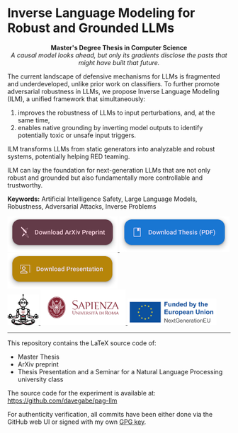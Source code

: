 # Inverse Language Modeling for Robust and Grounded LLMs

<p align="center">
    <b>Master's Degree Thesis in Computer Science</b>
    <br>
    <i>A causal model looks ahead, but only its gradients disclose the pasts that might have built that future.</i>
</p>

The current landscape of defensive mechanisms for LLMs is fragmented and underdeveloped, unlike prior work on classifiers.
To further promote adversarial robustness in LLMs, we propose Inverse Language Modeling (ILM), a unified framework that simultaneously:
1) improves the robustness of LLMs to input perturbations, and, at the same time,
2) enables native grounding by inverting model outputs to identify potentially toxic or unsafe input triggers.

ILM transforms LLMs from static generators into analyzable and robust systems, potentially helping RED teaming.

ILM can lay the foundation for next-generation LLMs that are not only robust and grounded but also fundamentally more controllable and trustworthy.

**Keywords:** Artificial Intelligence Safety, Large Language Models, Robustness, Adversarial Attacks, Inverse Problems

<div>
    <a href="https://arxiv.org/abs/2510.01929">
        <img src=".github/assets/arxiv-button.svg" height="80">
    </a>
    <a href="https://raw.githubusercontent.com/simonesestito/inverse-lm-master-thesis/main/thesis.pdf">
        <img src=".github/assets/thesis-button.svg" height="80">
    </a>
    <a href="https://raw.githubusercontent.com/simonesestito/inverse-lm-master-thesis/main/presentation.pdf">
        <img src=".github/assets/presentation-button.svg" height="80">
    </a>
</div>

<div>
    <a href="https://omnai.di.uniroma1.it/">
        <img src=".github/assets/omnai.png" height="70">
    </a>
    <a href="https://www.uniroma1.it/en/pagina-strutturale/home">
        <img src=".github/assets/sapienza.png" height="80">
    </a>
    <img src=".github/assets/nextgeneu-logo.png" height="60">
</div>


---

This repository contains the LaTeX source code of:
- Master Thesis
- ArXiv preprint
- Thesis Presentation and a Seminar for a Natural Language Processing university class

The source code for the experiment is available at:
https://github.com/davegabe/pag-llm

For authenticity verification, all commits have been either done via the GitHub web UI or signed with my own [GPG key](https://github.com/simonesestito.gpg).

